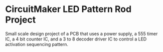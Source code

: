 # CircuitMaker LED Pattern Rod Project
Small scale design project of a PCB that uses a power supply, a 555 timer IC, a 4 bit counter IC, and a 3 to 8 decoder driver IC to control a LED activation sequencing pattern.

